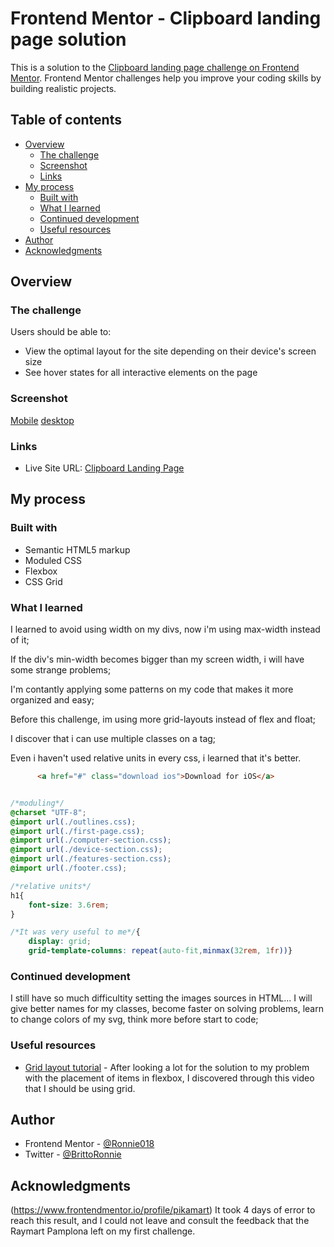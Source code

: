 # Frontend Mentor - Clipboard landing page solution

This is a solution to the [Clipboard landing page challenge on Frontend Mentor](https://www.frontendmentor.io/challenges/clipboard-landing-page-5cc9bccd6c4c91111378ecb9). Frontend Mentor challenges help you improve your coding skills by building realistic projects. 

## Table of contents

- [Overview](#overview)
  - [The challenge](#the-challenge)
  - [Screenshot](#screenshot)
  - [Links](#links)
- [My process](#my-process)
  - [Built with](#built-with)
  - [What I learned](#what-i-learned)
  - [Continued development](#continued-development)
  - [Useful resources](#useful-resources)
- [Author](#author)
- [Acknowledgments](#acknowledgments)

## Overview

### The challenge

Users should be able to:

- View the optimal layout for the site depending on their device's screen size
- See hover states for all interactive elements on the page

### Screenshot

[Mobile](https://snipboard.io/j0gX8l.jpg)
[desktop](https://snipboard.io/2N8Wu1.jpg)

### Links

- Live Site URL: [Clipboard Landing Page]()

## My process

### Built with

- Semantic HTML5 markup
- Moduled CSS
- Flexbox
- CSS Grid


### What I learned

I learned to avoid using width on my divs, now i'm using max-width instead of it;

If the div's min-width becomes bigger than my screen width, i will have some strange problems;

I'm contantly applying some patterns on my code that makes it more organized and easy;

Before this challenge, im using more grid-layouts instead of flex and float;

I discover that i can use multiple classes on a tag;

Even i haven't used relative units in every css, i learned that it's better.


```HTML
      <a href="#" class="download ios">Download for iOS</a>
```
```CSS

/*moduling*/
@charset "UTF-8";
@import url(./outlines.css);
@import url(./first-page.css);
@import url(./computer-section.css);
@import url(./device-section.css);
@import url(./features-section.css);
@import url(./footer.css);

/*relative units*/
h1{
    font-size: 3.6rem;
}

/*It was very useful to me*/{
    display: grid;
    grid-template-columns: repeat(auto-fit,minmax(32rem, 1fr))}
```

### Continued development

I still have so much difficultity setting the images sources in HTML...
I will give better names for my classes, become faster on solving problems, learn to change colors of my svg, think more before start to code;

### Useful resources

- [Grid layout tutorial](https://youtu.be/R7gqJkdc5dM) - After looking a lot for the solution to my problem with the placement of items in flexbox, I discovered through this video that I should be using grid.

## Author

- Frontend Mentor - [@Ronnie018](https://www.frontendmentor.io/profile/Ronnie018)
- Twitter - [@BrittoRonnie](https://www.twitter.com/BrittoRonnie)

## Acknowledgments

(https://www.frontendmentor.io/profile/pikamart)
It took 4 days of error to reach this result, and I could not leave and consult the feedback that the
Raymart Pamplona left on my first challenge.
